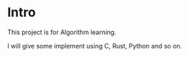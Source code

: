 # Intro

This project is for Algorithm learning.

I will give some implement using C, Rust, Python and so on.

